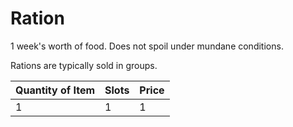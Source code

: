 # Ration

1 week's worth of food. Does not spoil under mundane conditions.

Rations are typically sold in groups.

| Quantity of Item | Slots | Price |
| ---------------- | ----- | ----- |
| 1                | 1     | 1     |
